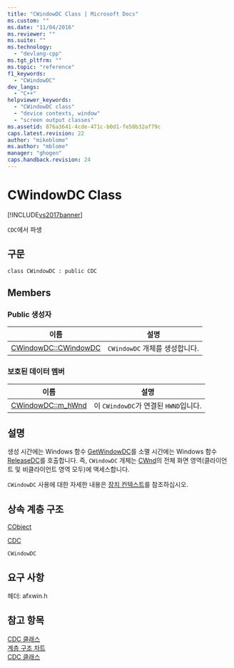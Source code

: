 ```yaml
---
title: "CWindowDC Class | Microsoft Docs"
ms.custom: ""
ms.date: "11/04/2016"
ms.reviewer: ""
ms.suite: ""
ms.technology: 
  - "devlang-cpp"
ms.tgt_pltfrm: ""
ms.topic: "reference"
f1_keywords: 
  - "CWindowDC"
dev_langs: 
  - "C++"
helpviewer_keywords: 
  - "CWindowDC class"
  - "device contexts, window"
  - "screen output classes"
ms.assetid: 876a3641-4cde-471c-b0d1-fe58b32af79c
caps.latest.revision: 22
author: "mikeblome"
ms.author: "mblome"
manager: "ghogen"
caps.handback.revision: 24
---
```

# CWindowDC Class
[!INCLUDE[vs2017banner](../../assembler/inline/includes/vs2017banner.md)]

`CDC`에서 파생  
  
## 구문  
  
```  
class CWindowDC : public CDC  
```  
  
## Members  
  
### Public 생성자  
  
|이름|설명|  
|--------|--------|  
|[CWindowDC::CWindowDC](../Topic/CWindowDC::CWindowDC.md)|`CWindowDC` 개체를 생성합니다.|  
  
### 보호된 데이터 멤버  
  
|이름|설명|  
|--------|--------|  
|[CWindowDC::m\_hWnd](../Topic/CWindowDC::m_hWnd.md)|이 `CWindowDC`가 연결된 `HWND`입니다.|  
  
## 설명  
 생성 시간에는 Windows 함수 [GetWindowDC](http://msdn.microsoft.com/library/windows/desktop/dd144947\(v=vs.85\).aspx)를 소멸 시간에는 Windows 함수 [ReleaseDC](http://msdn.microsoft.com/library/windows/desktop/dd162920\(v=vs.85\).aspx)를 호출합니다.  즉, `CWindowDC` 개체는 [CWnd](../../mfc/reference/cwnd-class.md)의 전체 화면 영역\(클라이언트 및 비클라이언트 영역 모두\)에 액세스합니다.  
  
 `CWindowDC` 사용에 대한 자세한 내용은 [장치 컨텍스트](../../mfc/device-contexts.md)를 참조하십시오.  
  
## 상속 계층 구조  
 [CObject](../../mfc/reference/cobject-class.md)  
  
 [CDC](../../mfc/reference/cdc-class.md)  
  
 `CWindowDC`  
  
## 요구 사항  
 헤더: afxwin.h  
  
## 참고 항목  
 [CDC 클래스](../../mfc/reference/cdc-class.md)   
 [계층 구조 차트](../../mfc/hierarchy-chart.md)   
 [CDC 클래스](../../mfc/reference/cdc-class.md)